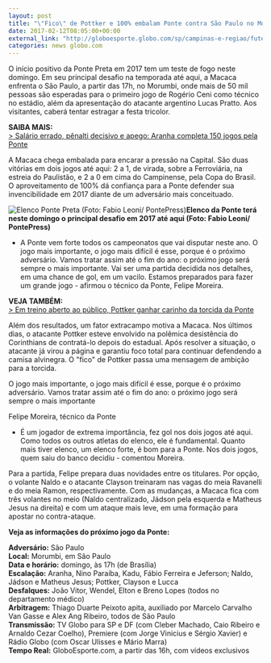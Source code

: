 ```yaml
---
layout: post
title: "\"Fico\" de Pottker e 100% embalam Ponte contra São Paulo no Morumbi"
date: 2017-02-12T08:05:00+00:00
external_link: "http://globoesporte.globo.com/sp/campinas-e-regiao/futebol/times/ponte-preta/noticia/2017/02/fico-de-pottker-e-100-embalam-ponte-contra-sao-paulo-no-morumbi.html"
categories: news globo.com
---
```

O início positivo da Ponte Preta em 2017 tem um teste de fogo neste domingo. Em seu principal desafio na temporada até aqui, a Macaca enfrenta o São Paulo, a partir das 17h, no Morumbi, onde mais de 50 mil pessoas são esperadas para o primeiro jogo de Rogério Ceni como técnico no estádio, além da apresentação do atacante argentino Lucas Pratto. Aos visitantes, caberá tentar estragar a festa tricolor.&nbsp;

**SAIBA MAIS:**  
[\> Salário errado, pênalti decisivo e apego: Aranha completa 150 jogos pela Ponte](http://globoesporte.globo.com/sp/campinas-e-regiao/futebol/times/ponte-preta/noticia/2017/02/salario-errado-penalti-crucial-e-apego-aranha-completa-150-jogos-pela-ponte.html)

A Macaca chega embalada para encarar a pressão na Capital. São duas vitórias em dois jogos até aqui: 2 a 1, de virada, sobre a Ferroviária, na estreia do Paulistão, e 2 a 0 em cima do Campinense, pela Copa do Brasil. O aproveitamento de 100% dá confiança para a Ponte defender sua invencibilidade em 2017 diante de um adversário mais conceituado.&nbsp;

 ![Elenco Ponte Preta (Foto: Fabio Leoni/ PontePress)](http://s2.glbimg.com/UYpv4TPhNZgpDIxeIX1rFrCxYlY=/0x76:999x598/690x360/s.glbimg.com/es/ge/f/original/2017/02/10/vestiario.ponte.jpg "Elenco Ponte Preta (Foto: Fabio Leoni/ PontePress)")**Elenco da Ponte terá neste domingo o principal desafio em 2017 até aqui (Foto: Fabio Leoni/ PontePress)**

- A Ponte vem forte todos os campeonatos que vai disputar neste ano. O jogo mais importante, o jogo mais difícil é esse, porque é o próximo adversário. Vamos tratar assim até o fim do ano: o próximo jogo será sempre o mais importante. Vai ser uma partida decidida nos detalhes, em uma chance de gol, em um vacilo. Estamos preparados para fazer um grande jogo - afirmou o técnico da Ponte, Felipe Moreira.&nbsp;

**VEJA TAMBÉM:**  
[\> Em treino aberto ao público, Pottker ganhar carinho da torcida da Ponte](http://globoesporte.globo.com/sp/campinas-e-regiao/futebol/times/ponte-preta/noticia/2017/02/treino-aberto-torcida-tem-reverencia-pottker-e-novidades-entre-titulares.html)

Além dos resultados, um fator extracampo motiva a Macaca. Nos últimos dias, o atacante Pottker esteve envolvido na polêmica desistência do Corinthians de contratá-lo depois do estadual. Após resolver a situação, o atacante já virou a página e garantiu foco total para continuar defendendo a camisa alvinegra. O "fico" de Pottker passa uma mensagem de ambição para a torcida.&nbsp;

O jogo mais importante, o jogo mais difícil é esse, porque é o próximo adversário. Vamos tratar assim até o fim do ano: o próximo jogo será sempre o mais importante&nbsp;

Felipe Moreira, técnico da Ponte

- É um jogador de extrema importância, fez gol nos dois jogos até aqui. Como todos os outros atletas do elenco, ele é fundamental. Quanto mais tiver elenco, um elenco forte, é bom para a Ponte. Nos dois jogos, quem saiu do banco decidiu - comentou Moreira.&nbsp;

Para a partida, Felipe prepara duas novidades entre os titulares. Por opção, o volante Naldo e o atacante Clayson treinaram nas vagas do meia Ravanelli e do meia Ramon, respectivamente. Com as mudanças, a Macaca fica com três volantes no meio (Naldo centralizado, Jádson pela esquerda e Matheus Jesus na direita) e com um ataque mais leve, em uma formação para apostar no contra-ataque. &nbsp;  
  
**Veja as informações do próximo jogo da Ponte:&nbsp;**    
  
**Adversário:** São Paulo  
**Local:** Morumbi, em São Paulo  
**Data e horário:** domingo, às 17h (de Brasília)  
**Escalação:** Aranha, Nino Paraíba, Kadu, Fábio Ferreira e Jeferson; Naldo, Jádson e Matheus Jesus; Pottker, Clayson e Lucca  
**Desfalques:** João Vitor, Wendel, Elton e Breno Lopes (todos no departamento médico)  
**Arbitragem:** Thiago Duarte Peixoto apita, auxiliado por Marcelo Carvalho Van Gasse e Alex Ang Ribeiro, todos de São Paulo  
**Transmissão:** TV Globo para SP e DF (com Cleber Machado, Caio Ribeiro e Arnaldo Cezar Coelho), Premiere (com Jorge Vinicius e Sérgio Xavier) e Rádio Globo (com Oscar Ulisses e Mário Marra)  
**Tempo Real:** GloboEsporte.com, a partir das 16h, com vídeos exclusivos&nbsp;

